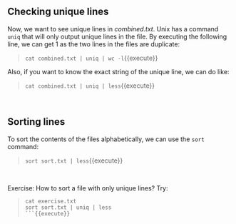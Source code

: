 ## Checking unique lines

Now, we want to see unique lines in _combined.txt_. Unix has a command `uniq` that will only output unique lines in the file. By executing the following line, we can get 1 as the two lines in the files are duplicate:
> `cat combined.txt | uniq | wc -l`{{execute}}

Also, if you want to know the exact string of the unique line, we can do like:
> `cat combined.txt | uniq | less`{{execute}}

<br/>

## Sorting lines

To sort the contents of the files alphabetically, we can use the `sort` command:
> `sort sort.txt | less`{{execute}}

<br/>

Exercise: How to sort a file with only unique lines?
Try:
> ```
> cat exercise.txt
> sort sort.txt | uniq | less
> ```{{execute}}

<br/>
